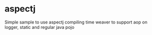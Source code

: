 # aspectj
Simple sample to use aspectj compiling time weaver to support aop on logger, static and regular java pojo

